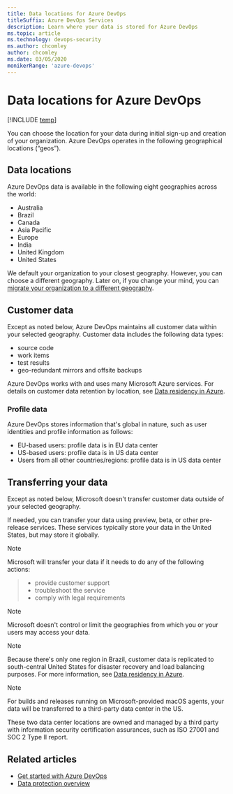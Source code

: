 ```yaml
---
title: Data locations for Azure DevOps 
titleSuffix: Azure DevOps Services
description: Learn where your data is stored for Azure DevOps
ms.topic: article
ms.technology: devops-security
ms.author: chcomley
author: chcomley
ms.date: 03/05/2020
monikerRange: 'azure-devops'
---
```


# Data locations for Azure DevOps

[!INCLUDE [temp](../../includes/version-vsts-only.md)]

You can choose the location for your data during initial sign-up and creation of your organization. Azure DevOps operates in the following geographical locations (“geos”). 

## Data locations

Azure DevOps data is available in the following eight geographies across the world: 

- Australia
- Brazil
- Canada
- Asia Pacific
- Europe
- India
- United Kingdom
- United States

We default your organization to your closest geography. However, you can choose a different geography. Later on, if you change your mind, you can [migrate your organization to a different geography](../accounts/change-organization-location.md). 

## Customer data

Except as noted below, Azure DevOps maintains all customer data within your selected geography. Customer data includes the following data types:
- source code
- work items
- test results
- geo-redundant mirrors and offsite backups

Azure DevOps works with and uses many Microsoft Azure services. For details on customer data retention by location, see [Data residency in Azure](https://azure.microsoft.com/global-infrastructure/data-residency/).  

### Profile data 

Azure DevOps stores information that's global in nature, such as user identities and profile information as follows: 
- EU-based users: profile data is in EU data center  
- US-based users: profile data is in US data center 
- Users from all other countries/regions: profile data is in US data center 

## Transferring your data

Except as noted below, Microsoft doesn't transfer customer data outside of your selected geography. 

If needed, you can transfer your data using preview, beta, or other pre-release services. These services typically store your data in the United States, but may store it globally.

> [!NOTE]
Microsoft will transfer your data if it needs to do any of the following actions:
>- provide customer support
>- troubleshoot the service
>- comply with legal requirements

> [!NOTE]
> Microsoft doesn't control or limit the geographies from which you or your users may access your data.

> [!NOTE]
> Because there's only one region in Brazil, customer data is replicated to south-central United States for disaster recovery and load balancing purposes. For more information, see [Data residency in Azure](https://azure.microsoft.com/global-infrastructure/data-residency/).

> [!NOTE]
> For builds and releases running on Microsoft-provided macOS agents, your data will be transferred to a third-party data center in the US.

These two data center locations are owned and managed by a third party with information security certification assurances, such as ISO 27001 and SOC 2 Type II report.

## Related articles

- [Get started with Azure DevOps](https://go.microsoft.com/fwlink/?LinkId=307137)
- [Data protection overview](data-protection.md)
